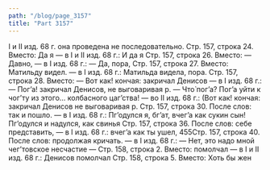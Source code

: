 ```yaml
---
path: "/blog/page_3157"
title: "Part 3157"
---
```


 I и II изд. 68 г. она проведена не последовательно.
Стр. 157, строка 24.
Вместо: Да я — в I и II изд. 68 г.: И да я
Стр. 157, строка 26.
Вместо: — Давно, — в I изд. 68 г.: — Да, пора,
Стр. 157, строка 27.
Вместо: Матильду видел. — в I изд. 68 г.: Матильда видела, пора.
Стр. 157, строка 28.
Вместо: — Вот как! кончая: закричал Денисов — в I изд. 68 г.: — Пог’а! закричал Денисов, не выговаривая р. — Что̀ пог’а? Пог’а уйти к чог’ту из этого... колбасного цаг’ства! — во II изд. 68 г.: (Вот как! кончая: закричал Денисов не выговаривая р.
Стр. 157, строка 30.
После слов: так и пошло. — в I изд. 68 г.: Пг’одулся я, бг’ат, вчег’а как сукин сын! Пг’одулся и надулся, как свинья
Стр. 157, строка 36.
После слов: себе представить, — в I изд. 68 г.: вчег’а как ты ушел,
455Стр. 157, строка 40.
После слов: продолжая кричать. — в І изд. 68 г.: — Нет, это надо мной чег’товское несчастие —
Стр. 158, строка 2.
Вместо: помолчал — в I и II изд. 68 г.: Денисов помолчал
Стр. 158, строка 5.
Вместо: Хоть бы жен
